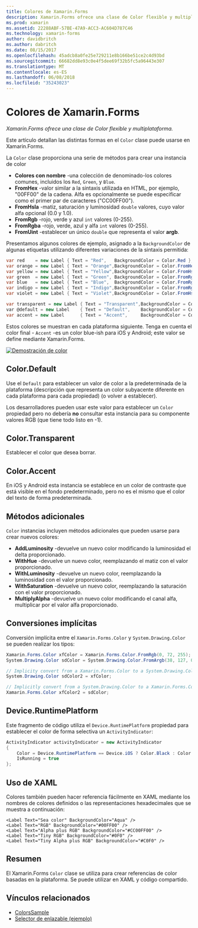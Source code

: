 ```yaml
---
title: Colores de Xamarin.Forms
description: Xamarin.Forms ofrece una clase de Color flexible y multiplataforma. Este artículo explica la funcionalidad proporcionada por la clase de Color y cómo utilizarlo.
ms.prod: xamarin
ms.assetid: 22288ABF-57BE-47A9-ACC3-AC604D787C46
ms.technology: xamarin-forms
author: davidbritch
ms.author: dabritch
ms.date: 08/15/2017
ms.openlocfilehash: 45adcb8a0fe25e729211e8b166be51ce2c4d93bd
ms.sourcegitcommit: 66682dd8e93c0e4f5dee69f32b5fc5a96443e307
ms.translationtype: MT
ms.contentlocale: es-ES
ms.lasthandoff: 06/08/2018
ms.locfileid: "35243023"
---
```

# <a name="colors-in-xamarinforms"></a>Colores de Xamarin.Forms

_Xamarin.Forms ofrece una clase de Color flexible y multiplataforma._

Este artículo detallan las distintas formas en el `Color` clase puede usarse en Xamarin.Forms.

La `Color` clase proporciona una serie de métodos para crear una instancia de color

-  **Colores con nombre** -una colección de denominado-los colores comunes, incluidos los `Red`, `Green`, y `Blue`.
-  **FromHex** -valor similar a la sintaxis utilizada en HTML, por ejemplo, "00FF00" de la cadena. Alfa es opcionalmente se puede especificar como el primer par de caracteres ("CC00FF00").
-  **FromHsla** -matiz, saturación y luminosidad `double` valores, cuyo valor alfa opcional (0.0 y 1.0).
-  **FromRgb** -rojo, verde y azul `int` valores (0-255).
-  **FromRgba** -rojo, verde, azul y alfa `int` valores (0-255).
-  **FromUint** -establecer un único `double` que representa el valor **argb**.

Presentamos algunos colores de ejemplo, asignado a la `BackgroundColor` de algunas etiquetas utilizando diferentes variaciones de la sintaxis permitida:

```csharp
var red    = new Label { Text = "Red",   BackgroundColor = Color.Red };
var orange = new Label { Text = "Orange",BackgroundColor = Color.FromHex("FF6A00") };
var yellow = new Label { Text = "Yellow",BackgroundColor = Color.FromHsla(0.167, 1.0, 0.5, 1.0) };
var green  = new Label { Text = "Green", BackgroundColor = Color.FromRgb (38, 127, 0) };
var blue   = new Label { Text = "Blue",  BackgroundColor = Color.FromRgba(0, 38, 255, 255) };
var indigo = new Label { Text = "Indigo",BackgroundColor = Color.FromRgb (0, 72, 255) };
var violet = new Label { Text = "Violet",BackgroundColor = Color.FromHsla(0.82, 1, 0.25, 1) };

var transparent = new Label { Text = "Transparent",BackgroundColor = Color.Transparent };
var @default = new Label    { Text = "Default",    BackgroundColor = Color.Default };
var accent = new Label      { Text = "Accent",     BackgroundColor = Color.Accent };
```

Estos colores se muestran en cada plataforma siguiente. Tenga en cuenta el color final - `Accent` -es un color blue-ish para iOS y Android; este valor se define mediante Xamarin.Forms.

 [![Demostración de color](colors-images/colors-sml.png "Color demostración")](colors-images/colors.png#lightbox "demostración de Color")

## <a name="colordefault"></a>Color.Default

Use el `Default` para establecer un valor de color a la predeterminada de la plataforma (descripción que representa un color subyacente diferente en cada plataforma para cada propiedad) (o volver a establecer).

Los desarrolladores pueden usar este valor para establecer un `Color` propiedad pero no debería **no** consultar esta instancia para su componente valores RGB (que tiene todo listo en -1).

## <a name="colortransparent"></a>Color.Transparent

Establecer el color que desea borrar.

## <a name="coloraccent"></a>Color.Accent

En iOS y Android esta instancia se establece en un color de contraste que está visible en el fondo predeterminado, pero no es el mismo que el color del texto de forma predeterminada.

## <a name="additional-methods"></a>Métodos adicionales

`Color` instancias incluyen métodos adicionales que pueden usarse para crear nuevos colores:

-  **AddLuminosity** -devuelve un nuevo color modificando la luminosidad el delta proporcionado.
-  **WithHue** -devuelve un nuevo color, reemplazando el matiz con el valor proporcionado.
-  **WithLuminosity** -devuelve un nuevo color, reemplazando la luminosidad con el valor proporcionado.
-  **WithSaturation** -devuelve un nuevo color, reemplazando la saturación con el valor proporcionado.
-  **MultiplyAlpha** -devuelve un nuevo color modificando el canal alfa, multiplicar por el valor alfa proporcionado.

## <a name="implicit-conversions"></a>Conversiones implícitas

Conversión implícita entre el `Xamarin.Forms.Color` y `System.Drawing.Color` se pueden realizar los tipos:

```csharp
Xamarin.Forms.Color xfColor = Xamarin.Forms.Color.FromRgb(0, 72, 255);
System.Drawing.Color sdColor = System.Drawing.Color.FromArgb(38, 127, 0);

// Implicity convert from a Xamarin.Forms.Color to a System.Drawing.Color
System.Drawing.Color sdColor2 = xfColor;

// Implicitly convert from a System.Drawing.Color to a Xamarin.Forms.Color
Xamarin.Forms.Color xfColor2 = sdColor;
```

## <a name="deviceruntimeplatform"></a>Device.RuntimePlatform

Este fragmento de código utiliza el `Device.RuntimePlatform` propiedad para establecer el color de forma selectiva un `ActivityIndicator`:

```csharp
ActivityIndicator activityIndicator = new ActivityIndicator
{
    Color = Device.RuntimePlatform == Device.iOS ? Color.Black : Color.Default,
    IsRunning = true
};
```

## <a name="using-from-xaml"></a>Uso de XAML

Colores también pueden hacer referencia fácilmente en XAML mediante los nombres de colores definidos o las representaciones hexadecimales que se muestra a continuación:

```xaml
<Label Text="Sea color" BackgroundColor="Aqua" />
<Label Text="RGB" BackgroundColor="#00FF00" />
<Label Text="Alpha plus RGB" BackgroundColor="#CC00FF00" />
<Label Text="Tiny RGB" BackgroundColor="#0F0" />
<Label Text="Tiny Alpha plus RGB" BackgroundColor="#C0F0" />
```

## <a name="summary"></a>Resumen

El Xamarin.Forms `Color` clase se utiliza para crear referencias de color basadas en la plataforma. Se puede utilizar en XAML y código compartido.


## <a name="related-links"></a>Vínculos relacionados

- [ColorsSample](https://developer.xamarin.com/samples/WorkingWithColors)
- [Selector de enlazable (ejemplo)](https://developer.xamarin.com/samples/xamarin-forms/UserInterface/BindablePicker/)
